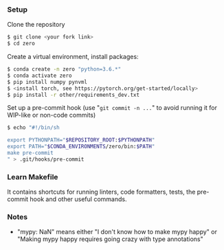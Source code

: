 ### Setup
Clone the repository
```bash
$ git clone <your fork link> 
$ cd zero
```

Create a virtual environment, install packages:
```bash
$ conda create -n zero "python=3.6.*"
$ conda activate zero
$ pip install numpy pynvml
$ <install torch, see https://pytorch.org/get-started/locally>
$ pip install -r other/requirements_dev.txt
```

Set up a pre-commit hook (use "`git commit -n ...`" to avoid running it for WIP-like or non-code commits)
```bash
$ echo "#!/bin/sh

export PYTHONPATH="$REPOSITORY_ROOT:$PYTHONPATH"
export PATH="$CONDA_ENVIRONMENTS/zero/bin:$PATH"
make pre-commit
" > .git/hooks/pre-commit
```

### Learn Makefile
It contains shortcuts for running linters, code formatters, tests, the pre-commit hook and other useful commands.

### Notes
- "mypy: NaN" means either "I don't know how to make mypy happy" or "Making mypy happy requires going crazy with type annotations"
